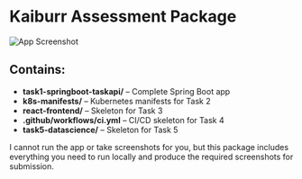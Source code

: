 # Kaiburr Assessment Package

![App Screenshot](ss.png)

## Contains:
- **task1-springboot-taskapi/** – Complete Spring Boot app  
- **k8s-manifests/** – Kubernetes manifests for Task 2  
- **react-frontend/** – Skeleton for Task 3  
- **.github/workflows/ci.yml** – CI/CD skeleton for Task 4  
- **task5-datascience/** – Skeleton for Task 5  

I cannot run the app or take screenshots for you, but this package includes everything you need to run locally and produce the required screenshots for submission.
